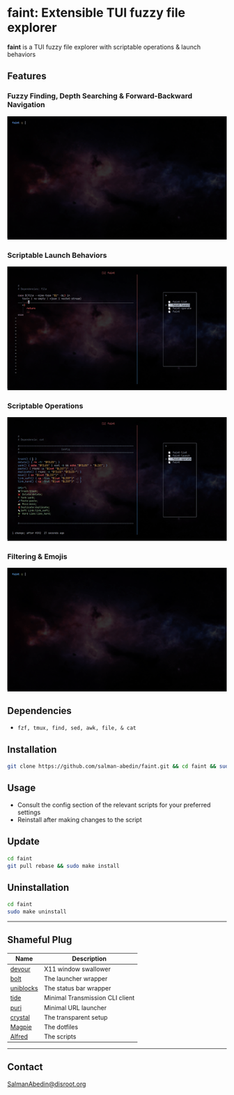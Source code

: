 # faint: Extensible TUI fuzzy file explorer

**faint** is a TUI fuzzy file explorer with scriptable operations & launch behaviors

## Features

### Fuzzy Finding, Depth Searching & Forward-Backward Navigation

![](demo/navigation.gif)

### Scriptable Launch Behaviors

![](demo/launching.gif)

### Scriptable Operations

![](demo/operations.gif)

### Filtering & Emojis

![](demo/filtering.gif)

## Dependencies

-  `fzf, tmux, find, sed, awk, file, & cat`

## Installation

```sh
git clone https://github.com/salman-abedin/faint.git && cd faint && sudo make install
```

## Usage

-  Consult the config section of the relevant scripts for your preferred settings
-  Reinstall after making changes to the script

## Update

```sh
cd faint
git pull rebase && sudo make install
```

## Uninstallation

```sh
cd faint
sudo make uninstall
```

---

## Shameful Plug

| Name                                                    | Description                     |
| ------------------------------------------------------- | ------------------------------- |
| [devour](https://github.com/salman-abedin/devour)       | X11 window swallower            |
| [bolt](https://github.com/salman-abedin/bolt)           | The launcher wrapper            |
| [uniblocks](https://github.com/salman-abedin/uniblocks) | The status bar wrapper          |
| [tide](https://github.com/salman-abedin/tide)           | Minimal Transmission CLI client |
| [puri](https://github.com/salman-abedin/puri)           | Minimal URL launcher            |
| [crystal](https://github.com/salman-abedin/crystal)     | The transparent setup           |
| [Magpie](https://github.com/salman-abedin/magpie)       | The dotfiles                    |
| [Alfred](https://github.com/salman-abedin/alfred)       | The scripts                     |

---

## Contact

SalmanAbedin@disroot.org
